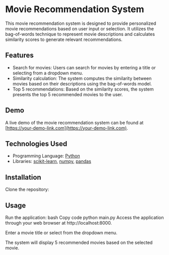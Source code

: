 # Movie Recommendation System

This movie recommendation system is designed to provide personalized movie recommendations based on user input or selection. It utilizes the bag-of-words technique to represent movie descriptions and calculates similarity scores to generate relevant recommendations.

## Features
- Search for movies: Users can search for movies by entering a title or selecting from a dropdown menu.
- Similarity calculation: The system computes the similarity between movies based on their descriptions using the bag-of-words model.
- Top 5 recommendations: Based on the similarity scores, the system presents the top 5 recommended movies to the user.

## Demo
A live demo of the movie recommendation system can be found at [https://your-demo-link.com](https://your-demo-link.com).


## Technologies Used
- Programming Language: [Python](https://www.python.org/)
- Libraries: [scikit-learn](https://scikit-learn.org/), [numpy](https://numpy.org/), [pandas](https://pandas.pydata.org/)

## Installation
Clone the repository:

## Usage
Run the application:
bash
Copy code
python main.py
Access the application through your web browser at http://localhost:8000.

Enter a movie title or select from the dropdown menu.

The system will display 5 recommended movies based on the selected movie.
